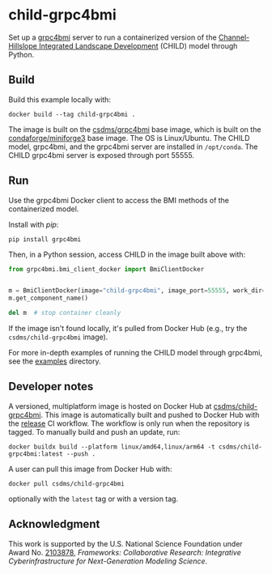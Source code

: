 # child-grpc4bmi

Set up a [grpc4bmi](https://grpc4bmi.readthedocs.io) server
to run a containerized version of the
[Channel-Hillslope Integrated Landscape Development](https://csdms.colorado.edu/wiki/Model:CHILD) (CHILD) model
through Python.

## Build

Build this example locally with:
```
docker build --tag child-grpc4bmi .
```
The image is built on the [csdms/grpc4bmi](https://hub.docker.com/r/csdms/grpc4bmi) base image,
which is built on the [condaforge/miniforge3](https://hub.docker.com/r/condaforge/miniforge3) base image.
The OS is Linux/Ubuntu.
The CHILD model, grpc4bmi, and the grpc4bmi server are installed in `/opt/conda`.
The CHILD grpc4bmi server is exposed through port 55555.

## Run

Use the grpc4bmi Docker client to access the BMI methods of the containerized model.

Install with *pip*:
```
pip install grpc4bmi
```
Then, in a Python session, access CHILD in the image built above with:
```python
from grpc4bmi.bmi_client_docker import BmiClientDocker


m = BmiClientDocker(image="child-grpc4bmi", image_port=55555, work_dir=".")
m.get_component_name()

del m  # stop container cleanly
```

If the image isn't found locally, it's pulled from Docker Hub
(e.g., try the `csdms/child-grpc4bmi` image).

For more in-depth examples of running the CHILD model through grpc4bmi,
see the [examples](./examples) directory.

## Developer notes

A versioned, multiplatform image is hosted on Docker Hub
at [csdms/child-grpc4bmi](https://hub.docker.com/r/csdms/child-grpc4bmi).
This image is automatically built and pushed to Docker Hub
with the [release](./.github/workflows/release.yml) CI workflow.
The workflow is only run when the repository is tagged.
To manually build and push an update, run:
```
docker buildx build --platform linux/amd64,linux/arm64 -t csdms/child-grpc4bmi:latest --push .
```
A user can pull this image from Docker Hub with:
```
docker pull csdms/child-grpc4bmi
```
optionally with the `latest` tag or with a version tag.

## Acknowledgment

This work is supported by the U.S. National Science Foundation under Award No. [2103878](https://www.nsf.gov/awardsearch/showAward?AWD_ID=2103878), *Frameworks: Collaborative Research: Integrative Cyberinfrastructure for Next-Generation Modeling Science*.
